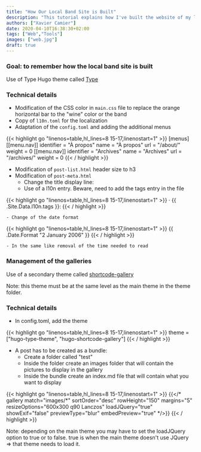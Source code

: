 ```yaml
---
title: "How Our Local Band Site is Built"
description: "This tutorial explains how I've built the website of my local band using Hugo, an existing theme and few customizations."
authors: ["Xavier Camier"]
date: 2020-04-10T16:38:30+02:00
tags: ["Web","Tools"]
images: ["web.jpg"]
draft: true
---
```


### Goal: to remember how the local band site is built

Use of Type Hugo theme called [Type](https://themes.gohugo.io/type/)

### Technical details

- Modification of the CSS color in `main.css` file to replace the orange horizontal bar to the "wine" color or the band
- Copy of `l10n.toml` for the localization
- Adaptation of the `config.toml` and adding the additional menus

{{< highlight go "linenos=table,hl_lines=8 15-17,linenostart=1" >}}
[menus]
[[menu.nav]]
    identifier = "À propos"
    name = "À propos"
    url = "/about/"
    weight = 0
[[menu.nav]]
    identifier = "Archives"
    name = "Archives"
    url = "/archives/"
    weight = 0
{{< / highlight >}}

- Modification of `post-list.html` header size to h3 
- Modification of `post-meta.html`
    - Change the title display line:
    - Use of a l10n entry. Beware, need to add the tags entry in the file	
    
{{< highlight go "linenos=table,hl_lines=8 15-17,linenostart=1" >}}
&middot; {{ .Site.Data.l10n.tags }}:
{{< / highlight >}}
    
    - Change of the date format 

{{< highlight go "linenos=table,hl_lines=8 15-17,linenostart=1" >}}
{{ .Date.Format "2 January 2006" }} 
{{< / highlight >}}

    - In the same like removal of the time needed to read


### Management of the galleries

Use of a secondary theme called [shortcode-gallery](https://github.com/mfg92/hugo-shortcode-gallery/)

Note: this theme must be at the same level as the main theme in the theme folder.

### Technical details

- In config.toml, add the theme

{{< highlight go "linenos=table,hl_lines=8 15-17,linenostart=1" >}}
theme = ["hugo-type-theme", "hugo-shortcode-gallery"]
{{< / highlight >}}

- A post has to be created as a bundle: 
    - Create a folder called "test"
    - Inside the folder create an images folder that will contain the pictures to display in the gallery
    - Inside the bundle create an index.md file that will contain what you want to display

{{< highlight go "linenos=table,hl_lines=8 15-17,linenostart=1" >}}
{{</* gallery match="images/*" sortOrder="desc" rowHeight="150" margins="5" resizeOptions="600x300 q90 Lanczos" loadJQuery="true" showExif="false" previewType="blur" embedPreview="true" */>}}
{{< / highlight >}}

Note: depending on the main theme you may have to set the loadJQuery option to true or to false. true is when the main theme doesn't use JQuery => that theme needs to load it.